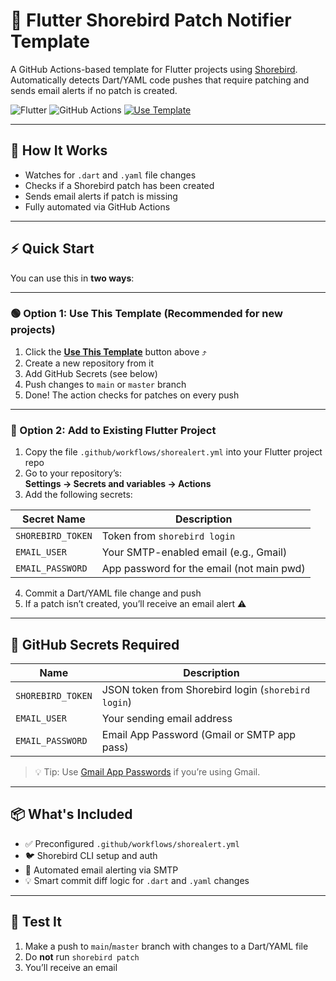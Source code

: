 # 🚨 Flutter Shorebird Patch Notifier Template

A GitHub Actions-based template for Flutter projects using [Shorebird](https://shorebird.dev). Automatically detects Dart/YAML code pushes that require patching and sends email alerts if no patch is created.

![Flutter](https://img.shields.io/badge/Flutter-Compatible-blue)
![GitHub Actions](https://img.shields.io/badge/GitHub-Actions-blue)
[![Use Template](https://img.shields.io/badge/Use-This%20Template-brightgreen)](https://github.com/new?template_name=short-alert-template&template_owner=AayushPaigwar)

---

## 🧩 How It Works

- Watches for `.dart` and `.yaml` file changes
- Checks if a Shorebird patch has been created
- Sends email alerts if patch is missing
- Fully automated via GitHub Actions

---

## ⚡ Quick Start

You can use this in **two ways**:

---

### 🟢 Option 1: Use This Template (Recommended for new projects)

1. Click the **[Use This Template](https://github.com/yourusername/flutter-shorealert-template/generate)** button above ⤴️
2. Create a new repository from it
3. Add GitHub Secrets (see below)
4. Push changes to `main` or `master` branch
5. Done! The action checks for patches on every push

---

### 🔧 Option 2: Add to Existing Flutter Project

1. Copy the file `.github/workflows/shorealert.yml` into your Flutter project repo  
2. Go to your repository’s:  
   **Settings → Secrets and variables → Actions**
3. Add the following secrets:

| Secret Name        | Description                                  |
|--------------------|----------------------------------------------|
| `SHOREBIRD_TOKEN`  | Token from `shorebird login`                 |
| `EMAIL_USER`       | Your SMTP-enabled email (e.g., Gmail)        |
| `EMAIL_PASSWORD`   | App password for the email (not main pwd)    |

4. Commit a Dart/YAML file change and push
5. If a patch isn’t created, you’ll receive an email alert ⚠️

---

## 🔐 GitHub Secrets Required

| Name              | Description                                  |
|-------------------|----------------------------------------------|
| `SHOREBIRD_TOKEN` | JSON token from Shorebird login (`shorebird login`) |
| `EMAIL_USER`      | Your sending email address                   |
| `EMAIL_PASSWORD`  | Email App Password (Gmail or SMTP app pass)  |

> 💡 Tip: Use [Gmail App Passwords](https://support.google.com/accounts/answer/185833) if you’re using Gmail.

---

## 📦 What's Included

- ✅ Preconfigured `.github/workflows/shorealert.yml`
- 🐦 Shorebird CLI setup and auth
- 📨 Automated email alerting via SMTP
- 💡 Smart commit diff logic for `.dart` and `.yaml` changes

---

## 🧪 Test It

1. Make a push to `main`/`master` branch with changes to a Dart/YAML file
2. Do **not** run `shorebird patch`
3. You’ll receive an email

